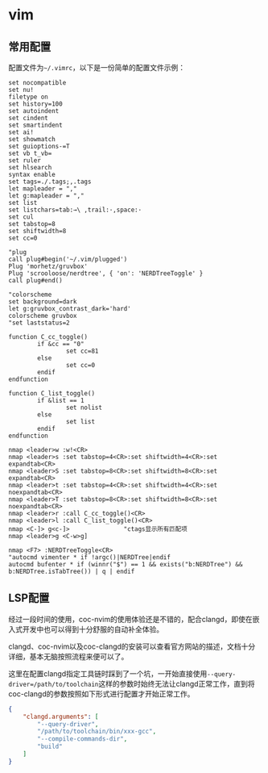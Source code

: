 # vim

## 常用配置

配置文件为`~/.vimrc`，以下是一份简单的配置文件示例：

```shell
set nocompatible
set nu!
filetype on
set history=100
set autoindent
set cindent
set smartindent
set ai!
set showmatch
set guioptions-=T
set vb t_vb=
set ruler
set hlsearch
syntax enable
set tags=./.tags;,.tags
let mapleader = ","
let g:mapleader = ","
set list
set listchars=tab:→\ ,trail:·,space:·
set cul
set tabstop=8
set shiftwidth=8
set cc=0

"plug
call plug#begin('~/.vim/plugged')
Plug 'morhetz/gruvbox'
Plug 'scrooloose/nerdtree', { 'on': 'NERDTreeToggle' }
call plug#end()

"colorscheme
set background=dark
let g:gruvbox_contrast_dark='hard'
colorscheme gruvbox
"set laststatus=2

function C_cc_toggle()
        if &cc == "0"
                set cc=81
        else
                set cc=0
        endif
endfunction

function C_list_toggle()
        if &list == 1
                set nolist
        else
                set list
        endif
endfunction

nmap <leader>w :w!<CR>
nmap <leader>s :set tabstop=4<CR>:set shiftwidth=4<CR>:set expandtab<CR>
nmap <leader>S :set tabstop=8<CR>:set shiftwidth=8<CR>:set expandtab<CR>
nmap <leader>t :set tabstop=4<CR>:set shiftwidth=4<CR>:set noexpandtab<CR>
nmap <leader>T :set tabstop=8<CR>:set shiftwidth=8<CR>:set noexpandtab<CR>
nmap <leader>r :call C_cc_toggle()<CR>
nmap <leader>l :call C_list_toggle()<CR>
nmap <C-]> g<c-]>               "ctags显示所有匹配项
nmap <leader>g <C-w>g]

nmap <F7> :NERDTreeToggle<CR>
"autocmd vimenter * if !argc()|NERDTree|endif
autocmd bufenter * if (winnr("$") == 1 && exists("b:NERDTree") && b:NERDTree.isTabTree()) | q | endif
```

## LSP配置

经过一段时间的使用，coc-nvim的使用体验还是不错的，配合clangd，即使在嵌入式开发中也可以得到十分舒服的自动补全体验。

clangd、coc-nvim以及coc-clangd的安装可以查看官方网站的描述，文档十分详细，基本无脑按照流程来便可以了。

这里在配置clangd指定工具链时踩到了一个坑，一开始直接使用`--query-driver=/path/to/toolchain`这样的参数时始终无法让clangd正常工作，直到将coc-clangd的参数按照如下形式进行配置才开始正常工作。


```json
{
    "clangd.arguments": [
        "--query-driver",
        "/path/to/toolchain/bin/xxx-gcc",
        "--compile-commands-dir",
        "build"
    ]
}
```
